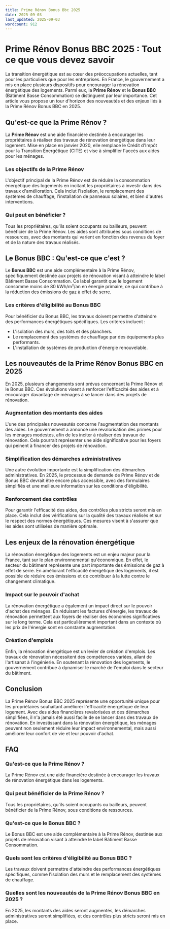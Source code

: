 ```yaml
---
title: Prime Rénov Bonus Bbc 2025
date: 2025-09-03
last_updated: 2025-09-03
wordcount: 912
---
```


# Prime Rénov Bonus BBC 2025 : Tout ce que vous devez savoir

La transition énergétique est au cœur des préoccupations actuelles, tant pour les particuliers que pour les entreprises. En France, le gouvernement a mis en place plusieurs dispositifs pour encourager la rénovation énergétique des logements. Parmi eux, la **Prime Rénov** et le **Bonus BBC** (Bâtiment Basse Consommation) se distinguent par leur importance. Cet article vous propose un tour d'horizon des nouveautés et des enjeux liés à la Prime Rénov Bonus BBC en 2025.

## Qu'est-ce que la Prime Rénov ?

La **Prime Rénov** est une aide financière destinée à encourager les propriétaires à réaliser des travaux de rénovation énergétique dans leur logement. Mise en place en janvier 2020, elle remplace le Crédit d'Impôt pour la Transition Énergétique (CITE) et vise à simplifier l'accès aux aides pour les ménages. 

### Les objectifs de la Prime Rénov

L'objectif principal de la Prime Rénov est de réduire la consommation énergétique des logements en incitant les propriétaires à investir dans des travaux d'amélioration. Cela inclut l'isolation, le remplacement des systèmes de chauffage, l'installation de panneaux solaires, et bien d'autres interventions.

### Qui peut en bénéficier ?

Tous les propriétaires, qu'ils soient occupants ou bailleurs, peuvent bénéficier de la Prime Rénov. Les aides sont attribuées sous conditions de ressources, avec des montants qui varient en fonction des revenus du foyer et de la nature des travaux réalisés.

## Le Bonus BBC : Qu'est-ce que c'est ?

Le **Bonus BBC** est une aide complémentaire à la Prime Rénov, spécifiquement destinée aux projets de rénovation visant à atteindre le label Bâtiment Basse Consommation. Ce label garantit que le logement consomme moins de 80 kWh/m²/an en énergie primaire, ce qui contribue à la réduction des émissions de gaz à effet de serre.

### Les critères d'éligibilité au Bonus BBC

Pour bénéficier du Bonus BBC, les travaux doivent permettre d'atteindre des performances énergétiques spécifiques. Les critères incluent :

- L'isolation des murs, des toits et des planchers.
- Le remplacement des systèmes de chauffage par des équipements plus performants.
- L'installation de systèmes de production d'énergie renouvelable.

## Les nouveautés de la Prime Rénov Bonus BBC en 2025

En 2025, plusieurs changements sont prévus concernant la Prime Rénov et le Bonus BBC. Ces évolutions visent à renforcer l'efficacité des aides et à encourager davantage de ménages à se lancer dans des projets de rénovation.

### Augmentation des montants des aides

L'une des principales nouveautés concerne l'augmentation des montants des aides. Le gouvernement a annoncé une revalorisation des primes pour les ménages modestes, afin de les inciter à réaliser des travaux de rénovation. Cela pourrait représenter une aide significative pour les foyers qui peinent à financer des projets de rénovation.

### Simplification des démarches administratives

Une autre évolution importante est la simplification des démarches administratives. En 2025, le processus de demande de Prime Rénov et de Bonus BBC devrait être encore plus accessible, avec des formulaires simplifiés et une meilleure information sur les conditions d'éligibilité.

### Renforcement des contrôles

Pour garantir l'efficacité des aides, des contrôles plus stricts seront mis en place. Cela inclut des vérifications sur la qualité des travaux réalisés et sur le respect des normes énergétiques. Ces mesures visent à s'assurer que les aides sont utilisées de manière optimale.

## Les enjeux de la rénovation énergétique

La rénovation énergétique des logements est un enjeu majeur pour la France, tant sur le plan environnemental qu'économique. En effet, le secteur du bâtiment représente une part importante des émissions de gaz à effet de serre. En améliorant l'efficacité énergétique des logements, il est possible de réduire ces émissions et de contribuer à la lutte contre le changement climatique.

### Impact sur le pouvoir d'achat

La rénovation énergétique a également un impact direct sur le pouvoir d'achat des ménages. En réduisant les factures d'énergie, les travaux de rénovation permettent aux foyers de réaliser des économies significatives sur le long terme. Cela est particulièrement important dans un contexte où les prix de l'énergie sont en constante augmentation.

### Création d'emplois

Enfin, la rénovation énergétique est un levier de création d'emplois. Les travaux de rénovation nécessitent des compétences variées, allant de l'artisanat à l'ingénierie. En soutenant la rénovation des logements, le gouvernement contribue à dynamiser le marché de l'emploi dans le secteur du bâtiment.

## Conclusion

La Prime Rénov Bonus BBC 2025 représente une opportunité unique pour les propriétaires souhaitant améliorer l'efficacité énergétique de leur logement. Avec des aides financières revalorisées et des démarches simplifiées, il n'a jamais été aussi facile de se lancer dans des travaux de rénovation. En investissant dans la rénovation énergétique, les ménages peuvent non seulement réduire leur impact environnemental, mais aussi améliorer leur confort de vie et leur pouvoir d'achat.

## FAQ

### Qu'est-ce que la Prime Rénov ?

La Prime Rénov est une aide financière destinée à encourager les travaux de rénovation énergétique dans les logements.

### Qui peut bénéficier de la Prime Rénov ?

Tous les propriétaires, qu'ils soient occupants ou bailleurs, peuvent bénéficier de la Prime Rénov, sous conditions de ressources.

### Qu'est-ce que le Bonus BBC ?

Le Bonus BBC est une aide complémentaire à la Prime Rénov, destinée aux projets de rénovation visant à atteindre le label Bâtiment Basse Consommation.

### Quels sont les critères d'éligibilité au Bonus BBC ?

Les travaux doivent permettre d'atteindre des performances énergétiques spécifiques, comme l'isolation des murs et le remplacement des systèmes de chauffage.

### Quelles sont les nouveautés de la Prime Rénov Bonus BBC en 2025 ?

En 2025, les montants des aides seront augmentés, les démarches administratives seront simplifiées, et des contrôles plus stricts seront mis en place.
